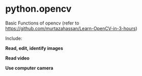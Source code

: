 # python.opencv
Basic Functions of opencv (refer to <https://github.com/murtazahassan/Learn-OpenCV-in-3-hours>)

Include:

**Read, edit, identify images**

**Read video**

**Use computer camera**


